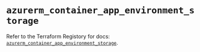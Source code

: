 # `azurerm_container_app_environment_storage`

Refer to the Terraform Registory for docs: [`azurerm_container_app_environment_storage`](https://www.terraform.io/docs/providers/azurerm/r/container_app_environment_storage).
